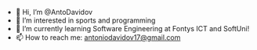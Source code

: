 - 👋 Hi, I’m @AntoDavidov
- 👀 I’m interested in sports and programming
- 🌱 I’m currently learning Software Engineering at Fontys ICT and SoftUni!
- 📫 How to reach me: antoniodavidov17@gmail.com


<!---
AntoDavidov/AntoDavidov is a ✨ special ✨ repository because its `README.md` (this file) appears on your GitHub profile.
You can click the Preview link to take a look at your changes.
--->
